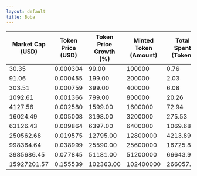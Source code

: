 ```yaml
---
layout: default
title: Boba
---
```

| Market Cap (USD) | Token Price (USD) | Token Price Growth (%) | Minted Token (Amount) | Total Spent (Token) | Author Revenue (USD) | Platform Mint Fee (USD) |
|------------------|-------------------|------------------------|-----------------------|--------------------|-------------------------|-------------------------|
| 30.35 | 0.000304 | 99.00 | 100000 | 0.76 | 0.68 | 0.07 |
| 91.06 | 0.000455 | 199.00 | 200000 | 2.03 | 1.82 | 0.18 |
| 303.51 | 0.000759 | 399.00 | 400000 | 6.08 | 5.46 | 0.55 |
| 1092.61 | 0.001366 | 799.00 | 800000 | 20.26 | 18.21 | 1.82 |
| 4127.56 | 0.002580 | 1599.00 | 1600000 | 72.94 | 65.56 | 6.56 |
| 16024.49 | 0.005008 | 3198.00 | 3200000 | 275.53 | 247.65 | 24.77 |
| 63126.43 | 0.009864 | 6397.00 | 6400000 | 1069.68 | 961.47 | 96.15 |
| 250562.68 | 0.019575 | 12795.00 | 12800000 | 4213.89 | 3787.59 | 378.76 |
| 998364.64 | 0.038999 | 25590.00 | 25600000 | 16725.85 | 15033.76 | 1503.38 |
| 3985686.45 | 0.077845 | 51181.00 | 51200000 | 66643.97 | 59901.88 | 5990.19 |
| 15927201.57 | 0.155539 | 102363.00 | 102400000 | 266057.09 | 239141.18 | 23914.12 |
